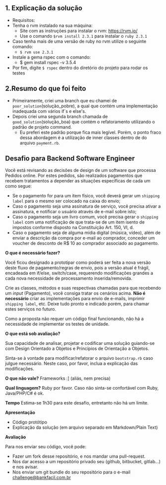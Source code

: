 ## 1. Explicação da solução

- Requisitos:
- Tenha o rvm instalado na sua máquina:
    - Site com as instruções para instalar o rvm: https://rvm.io/
    - Use o comando `$rvm install 2.3.1` para instalar o `ruby 2.3.1`
- Caso tenha mais de uma versão de ruby no rvm utilize o seguinte comando:
   -  `$ rvm use 2.3.1`
- Instale a gema rspec com o comando:
     - $ gem install rspec -v 3.5.4
- Por fim, digite `$ rspec` dentro do diretório do projeto para rodar os testes

## 2.Resumo do que foi feito

- Primeiramente, criei uma branch que eu chamei de `poor_solution`(solução_pobre), a qual que contém uma implementação inadequada com vários if´s e else's.
- Depois criei uma segunda branch chamada de `good_solution`(solução_boa) que contém o refatoramento utilizando o padrão de projeto command. 
  - Eu preferi este padrão porque fica mais legível. Porém, o ponto fraco dessa abordagem é a utilização de inner classes dentro de do arquivo `payment.rb`.

## Desafio para Backend Software Engineer

Você está revisando as decisões de design de um software que processa Pedidos online. Por estes pedidos, são realizados pagamentos que
recebem tratamentos a depender as situações específicas de cada um como segue:

  - Se o pagamento for para um item físico, você deverá gerar um `shipping label` para o mesmo ser colocado na caixa do envio;
  - Caso o pagamento seja uma assinatura de serviço, você precisa ativar a assinatura, e notificar o usuário através de e-mail sobre isto;
  - Caso o pagamento seja um livro comum, você precisa gerar o `shipping label` com uma notificação de que trata-se de um item isento de impostos
conforme disposto na Constituição Art. 150, VI, d.
  - Caso o pagamento seja de alguma mídia digital (música, vídeo), além de enviar a descrição da compra por e-mail ao comprador, conceder um voucher de desconto de R$ 10 ao comprador associado ao pagamento.

__O que é necessário fazer?__

Você ficou designado a prototipar como poderá ser feita a nova versão deste fluxo de pagamento/regras de envio, pois a versão atual é
frágil, encadeada em if/else, switch/case, requerendo modificações grandes a cada nova necessidade de processamento inserida/removida.

Crie as classes, métodos e suas respectivas chamadas para que recebendo um _input_ (Pagamento), você consiga tratar os cenários acima.
__Não é necessário__ criar as implementações para envio de e-mails, imprimir `shipping label`, etc. Deixe tudo pronto e indicado porém, para chamar estes serviços no futuro.

Como a proposta não requer um código final funcionando, não há a necessidade de implementar os testes de unidade.

__O que está sob avaliação?__

Sua capacidade de analisar, projetar e codificar uma solução guiando-se com Design Orientado a Objetos e Princípios de Orientação a Objetos.

Sinta-se à vontade para modificar/refatorar o arquivo `bootstrap.rb` caso julgue necessário. Neste caso, por favor, inclua a explicação das modificações.

__O que não vale?__
Frameworks :] (aliás, nem precisa)

__Qual linguagem?__
Ruby por favor. Caso não sinta-se confortável com Ruby, Java/PHP/C# é ok.

__Tempo__
Estima-se 1h30 para este desafio, entretanto não há um limite.

__Apresentação__
  - Código protótipo
  - Explicação da solução (em arquivo separado em Markdown/Plain Text)

__Avaliação__

Para nos enviar seu código, você pode:

* Fazer um fork desse repositório, e nos mandar uma pull-request.
* Nos dar acesso a um repositório privado seu (github, bitbucket, gitlab...) e nos avisar.
* Nos enviar um git bundle do seu repositório para o e-mail challenge@bankfacil.com.br
